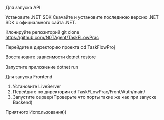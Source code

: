 Для запуска API

Установите .NET SDK
Скачайте и установите последнюю версию .NET SDK с официального сайта .NET.

Клонируйте репозиторий
git clone https://github.com/N0TAgent/TaskFLowPrac

Перейдите в директорию проекта
cd TaskFlowProj

Восстановите зависимости
dotnet restore

Запустите приложение
dotnet run

Для запуска Frontend

1) Установите LiveServer
2) Перейдите по директории cd TaskFLowPrac/Front/Auth/main/
3) Запустите сервер(Проверьте что порты такие же как при запуске Backend)

Приятного Использования))
